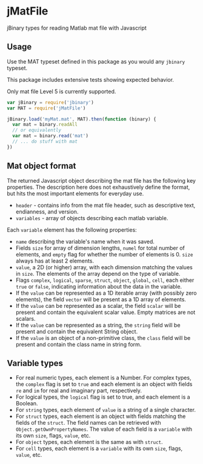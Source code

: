 # jMatFile
jBinary types for reading Matlab mat file with Javascript

## Usage
Use the MAT typeset defined in this package as you would any `jbinary` typeset.

This package includes extensive tests showing expected behavior.

Only mat file Level 5 is currently supported.

```javascript
var jBinary = require('jbinary')
var MAT = require('jMatFile')

jBinary.load('myMat.mat', MAT).then(function (binary) {
  var mat = binary.readAll
  // or equivalently
  var mat = binary.read('mat')
  // ... do stuff with mat
})
```

## Mat object format

The returned Javascript object describing the mat file has the following key
properties.  The description here does not exhaustively define the format, but 
hits the most important elements for everyday use.

* `header` - contains info from the mat file header, such as descriptive text,
endianness, and version.
* `variables` - array of objects describing each matlab variable.

Each `variable` element has the following properties:

* `name` describing the variable's name when it was saved.
* Fields `size` for array of dimension lengths, `numel` for total number of 
elements, and `empty` flag for whether the number of elements is 0.  `size` 
always has at least 2 elements.
* `value`, a 2D (or higher) array, with each dimension matching the values in
`size`. The elements of the array depend on the type of variable. 
* Flags `complex`, `logical`, `sparse`, `struct`, `object`, `global`, `cell`, 
each either `true` or `false`, indicating information about the data in the
variable.
* If the `value` can be represented as a 1D iterable array (with possibly zero
elements), the field `vector` will be present as a 1D array of elements.
* If the `value` can be represented as a scalar, the field `scalar` will be
present and contain the equivalent scalar value.  Empty matrices are not scalars.
* If the `value` can be represented as a string, the `string` field will be 
present and contain the equivalent String object.
* If the `value` is an object of a non-primitive class, the `class` field will
be present and contain the class name in string form.

## Variable types

* For real numeric types, each element is a Number.  For complex types, the 
`complex` flag is set to `true` and each element is an object with fields
`re` and `im` for real and imaginary part, respectively.
* For logical types, the `logical` flag is set to true, and each element is a 
Boolean.
* For `string` types, each element of `value` is a string of a single character.
* For `struct` types, each element is an object with fields matching the fields
of the `struct`.  The field names can be retrieved with 
`Object.getOwnPropertyNames`.  The value of each field is a `variable` with
its own `size`, flags, `value`, etc.
* For `object` types, each element is the same as with `struct`.
* For `cell` types, each element is a `variable` with its own `size`, flags, 
`value`, etc.




